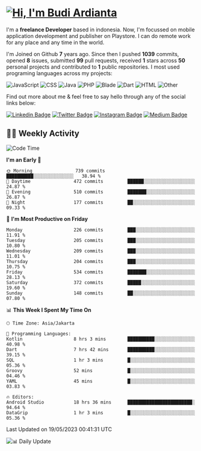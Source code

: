 # [![Hi, I'm Budi Ardianta](https://readme-typing-svg.herokuapp.com?size=24&vCenter=true&lines=%F0%9F%91%8B+Hi%2C+I'm+Budi+Ardianta+;%F0%9F%92%BB+Android+And+Web+Developer+)](https://git.io/typing-svg)

I'm a **freelance Developer** based in indonesia. Now, I'm focussed on mobile application development and publisher on Playstore. I can do remote work for any place and any time in the world.

I'm Joined on Github **7** years ago. Since then I pushed **1039** commits, opened **8** issues, submitted **99** pull requests, received **1** stars across **50** personal projects and contributed to **1** public repositories.
I most used programing languages across my projects:

![JavaScript](https://img.shields.io/badge/-JavaScript-%23f1e05a?style=flat&logo=JavaScript&logoColor=white)
![CSS](https://img.shields.io/badge/-CSS-%23563d7c?style=flat&logo=CSS&logoColor=white)
![Java](https://img.shields.io/badge/-Java-%23b07219?style=flat&logo=Java&logoColor=white)
![PHP](https://img.shields.io/badge/-PHP-%234F5D95?style=flat&logo=PHP&logoColor=white)
![Blade](https://img.shields.io/badge/-Blade-%23f7523f?style=flat&logo=Blade&logoColor=white)
![Dart](https://img.shields.io/badge/-Dart-%2300B4AB?style=flat&logo=Dart&logoColor=white)
![HTML](https://img.shields.io/badge/-HTML-%23e34c26?style=flat&logo=HTML&logoColor=white)
![Other](https://img.shields.io/badge/-Other-%23ededed?style=flat&logo=Other&logoColor=white)

Find out more about me & feel free to say hello through any of the social links below:

[![Linkedin Badge](https://img.shields.io/badge/-budiardianata-blue?style=flat&logo=Linkedin&logoColor=white&link=https://www.linkedin.com/in/budiardianata/)](https://www.linkedin.com/in/budiardianata/)
[![Twitter Badge](https://img.shields.io/badge/-budiardianata-%231DA1F2.svg?style=flat&logo=twitter&logoColor=white&link=https://www.twitter.com/budiardianata)](https://www.linkedin.com/in/budiardianata/)
[![Instagram Badge](https://img.shields.io/badge/-budiardianata-purple?style=flat&logo=instagram&logoColor=white&link=https://instagram.com/budiardianata/)](https://instagram.com/budiardianata)
[![Medium Badge](https://img.shields.io/badge/-@budiardianata-%2312100E.svg?style=flat&logo=Medium&logoColor=white&link=https://medium.com/@budiardianata/)](https://medium.com/@budiardianata)

## 👨‍💻 Weekly Activity
<!--START_SECTION:waka-->
![Code Time](http://img.shields.io/badge/Code%20Time-1%2C711%20hrs%2028%20mins-blue)

**I'm an Early 🐤** 

```text
🌞 Morning                739 commits         ██████████░░░░░░░░░░░░░░░   38.94 % 
🌆 Daytime                472 commits         ██████░░░░░░░░░░░░░░░░░░░   24.87 % 
🌃 Evening                510 commits         ███████░░░░░░░░░░░░░░░░░░   26.87 % 
🌙 Night                  177 commits         ██░░░░░░░░░░░░░░░░░░░░░░░   09.33 % 
```
📅 **I'm Most Productive on Friday** 

```text
Monday                   226 commits         ███░░░░░░░░░░░░░░░░░░░░░░   11.91 % 
Tuesday                  205 commits         ███░░░░░░░░░░░░░░░░░░░░░░   10.80 % 
Wednesday                209 commits         ███░░░░░░░░░░░░░░░░░░░░░░   11.01 % 
Thursday                 204 commits         ███░░░░░░░░░░░░░░░░░░░░░░   10.75 % 
Friday                   534 commits         ███████░░░░░░░░░░░░░░░░░░   28.13 % 
Saturday                 372 commits         █████░░░░░░░░░░░░░░░░░░░░   19.60 % 
Sunday                   148 commits         ██░░░░░░░░░░░░░░░░░░░░░░░   07.80 % 
```


📊 **This Week I Spent My Time On** 

```text
🕑︎ Time Zone: Asia/Jakarta

💬 Programming Languages: 
Kotlin                   8 hrs 3 mins        ██████████░░░░░░░░░░░░░░░   40.98 % 
Dart                     7 hrs 42 mins       ██████████░░░░░░░░░░░░░░░   39.15 % 
SQL                      1 hr 3 mins         █░░░░░░░░░░░░░░░░░░░░░░░░   05.36 % 
Groovy                   52 mins             █░░░░░░░░░░░░░░░░░░░░░░░░   04.46 % 
YAML                     45 mins             █░░░░░░░░░░░░░░░░░░░░░░░░   03.83 % 

🔥 Editors: 
Android Studio           18 hrs 36 mins      ████████████████████████░   94.64 % 
DataGrip                 1 hr 3 mins         █░░░░░░░░░░░░░░░░░░░░░░░░   05.36 % 
```


 Last Updated on 19/05/2023 00:41:31 UTC
<!--END_SECTION:waka-->

![📊 Daily Update](https://github.com/budiardianata/budiardianata/actions/workflows/update-activity.yml/badge.svg)
